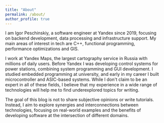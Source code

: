 ```yaml
---
title: "About"
permalink: /about/
author_profile: true
---
```


I am Igor Peschinskiy, a software engineer at Yandex since 2019, focusing on backend development, data processing and infrastructure support.
My main areas of interest in tech are C++, functional programming, performance optimizations and GIS.

I work at Yandex Maps, the largest cartography service in Russia with millions of daily users.
Before Yandex I was developing control systems for power stations, combining system programming and GUI development.
I studied embedded programming at university, and early in my career I built microcontroller and ASIC-based systems.
While I don't claim to be an expert in all of these fields, I believe that my experience in a wide range of technologies will help me to find underexplored topics for writing.

The goal of this blog is not to share subjective opinions or write tutorials.
Instead, I aim to explore synergies and interconnections between technologies, focusing on real-world examples and the benefits of developing software at the intersection of different domains.
